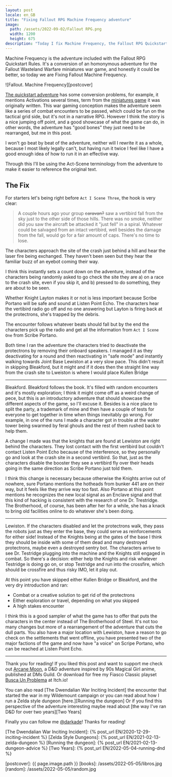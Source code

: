 ```yaml
---
layout: post
locale: en_GB
title: "Fixing Fallout RPG Machine Frequency adventure"
image:
  path: /assets/2022-09-02/Fallout RPG.png
  width: 1200
  height: 675
description: "Today I fix Machine Frequency, the Fallout RPG Quickstart included adventure."
---
```


<!--INTRO-->
Machine Frequency is the adventure included with the Fallout RPG Quickstart Rules. It's a conversion of an homonymous adventure for the Fallout Wasteland Warfare miniatures war game, and honestly it could be better, so today we are Fixing Fallout Machine Frequency.

![Fallout. Machine Frequency][postcover]

<!--more-->

[The quickstart adventure][Fallout RPG Quickstart] has some conversion problems, for example, it mentions Activations several times,  term from the [miniatures game][Fallout Wasteland Warfare] it was originally written. This war gaming conception makes the adventure seem like a series of combat encounters to be passed, which could be fun on the tactical grid side, but it's not in a narrative RPG. However I think the story is a nice jumping off point, and a good showcase of what the game can do, in other words, the adventure has "good bones" they just need to be rearranged, but me in this post.

<!--ABSTRACT-->

I won't go beat by beat of the adventure, neither will I rewrite it as a whole, because I most likely legally can't, but having run it twice I feel like I have a good enough idea of how to run it in an effective way.

Through this I'll be using the Act-Scene terminology from the adventure to make it easier to reference the original text.

## The Fix

For starters let's being right before `Act I Scene Three`, the hook is very clear:

> A couple hours ago your group ~~caravan?~~ saw a vertibird fall from the sky just to the other side of those hills. There was no smoke, neither did you saw the aircraft be attacked it "just fell" in a spiral. Whatever could be salvaged from an intact vertibird, well besides the damage from the fall, would go for a fair amount of caps. There's no time to lose.

The characters approach the site of the crash just behind a hill and hear the laser fire being exchanged. They haven't been seen but they hear the familiar buzz of an eyebot coming their way.

I think this instantly sets a count down on the adventure, instead of the characters being randomly asked to go check the site they are a) on a race to the crash site, even if you skip it, and b) pressed to do something, they are about to be seen.

Whether Knight Layton makes it or not is less important because Scribe Portano will be safe and sound at Listen Point Echo. The characters hear the vertibird radio go off and no one answering but Layton is firing back at the protectrons, she's trapped by the debris.

The encounter follows whatever beats should fall but by the end the characters pick up the radio and get all the information from `Act I Scene One` from Scribe Portano.

Both time I ran the adventure the characters tried to deactivate the protectrons by removing their onboard speakers. I managed it as they deactivating for a round and then reactivating in "safe mode" and instantly walking towards Joint Base Lewiston at a very slow pace. This didn't result in skipping Bleakford, but it might and if it does then the straight line way from the crash site to Lweiston is where I would place Kullen Bridge

---

Bleakford. Bleakford follows the book. It's filled with random encounters and it's mostly exploration; I think it might come off as a weird change of pece, but this is an introductory adventure that should showcase the different aspects of the game, so I'll excuse it. Besides is a nice place to split the party, a trademark of mine and then have a couple of tests for everyone to get together in time when things inevitably go wrong. For example, in one of the runs I made a character got in trouble at the water tower being swarmed by feral ghouls and the rest of them rushed back to help them.

A change I made was that the knights that are found at Lewiston are right behind the characters. They lost contact with the first vertibird but couldn't contact Listen Point Echo because of the interference, so they personally go and look at the crash site in a second vertibird. So that, just as the characters disable the booster they see a vertibird fly over their heads going in the same direction as Scribe Portano just told them.

I think this change is necessary because otherwise the Knights arrive out of nowhere, sure Portano mentions the hotheads from bunker 441 are on their way, but it feels like they arrive way too fast. Also Portano at this point mentions he recognizes the new local signal as an Enclave signal and that this kind of hacking is consistent with the research of one Dr. Trestridge. The Brotherhood, of course, has been after her for a while, she has a knack to bring old facilities online to do whatever she's been doing.

---

Lewiston. If the characters disabled and let the protectrons walk, they pass the robots just as they enter the base, they could serve as reinforcements for either side! Instead of the Knights being at the gates of the base I think they should be inside with some of them dead and many destroyed protectrons, maybe even a destroyed sentry bot. The characters arrive to see Dr. Testridge plugging into the machine and the Knights still engaged in combat. So there's a decision: either help the Knights and risk whatever Testridge is doing go on, or stop Testridge and run into the crossfire, which should be crossfire and thus risky IMO, let it play out.

At this point you have skipped either Kullen Bridge or Bleakford, and the very dry introduction and ran:
- Combat or a creative solution to get rid of the protectrons
- Either exploration or travel, depending on what you skipped
- A high stakes encounter

I think this is a good sampler of what the game has to offer that puts the characters in the center instead of The Brotherhood of Steel. It's not too many changes but more of a rearrangement of the adventure that cuts the dull parts. You also have a major location with Lewiston, have a reason to go check on the settlements that went offline, you have presented two of the major factions of the game and now have "a voice" on Scripe Portano, who can be reached at Listen Point Echo.

---
<!--OUTRO-->
Thank you for reading! If you liked this post and want to support me check out [Arcane Moon], a D&D adventure inspired by 90s Magical Girl anime, published at DMs Guild. Or download for free my Fiasco Classic playset [Busca Un Problema] at Itch.io!

You can also read [The Dwendalian War Inciting Incident] the encounter that started the war in my Wildemount campaign or you can read about how I run a Zelda style dungeon [here.][Running the dungeon] Or if you find this perspective of the adventure interesting maybe read about [the way I've ran D&D for over two years][Two Years]

Finally you can follow me [@darkade]! Thanks for reading!

<!--Custom CSS-->


<!--Internal-Links-->
[The Dwendalian War Inciting Incident]: {% post_url EN/2020-12-29-inciting-incident %}
[Zelda Style Dungeons]: {% post_url EN/2021-02-13-zelda-dungeon %}
[Running the dungeon]: {% post_url EN/2021-02-13-dungeon-advice %}
[Two Years]: {% post_url EN/2022-05-04-running-dnd %}

<!--Self Promo-->
[@darkade]: https://twitter.com/darkade
[#WarlockPixieland]: https://twitter.com/search?q=(%23warlockpixieland)&f=live
[Arcane Moon]: https://bit.ly/ArcaneMoon
[Busca Un Problema]: https://bit.ly/BuscaUnProblema
<!--Images-->

[postcover]: {{ page.image.path }}
[books]: /assets/2022-05-05/libros.jpg
[random]: /assets/2022-05-05/random.jpg

<!--Credits-->

<!--External-Links-->
[Fallout Wasteland Warfare]: https://www.drivethrurpg.com/product/237125/Fallout-Wasteland-Warfare--Rules-of-Play?affiliate_id=435266
[Fallout RPG Quickstart]: https://www.drivethrurpg.com/product/399936/Fallout-The-Roleplaying-Game--Quickstart-Guide--PDF?affiliate_id=435266
